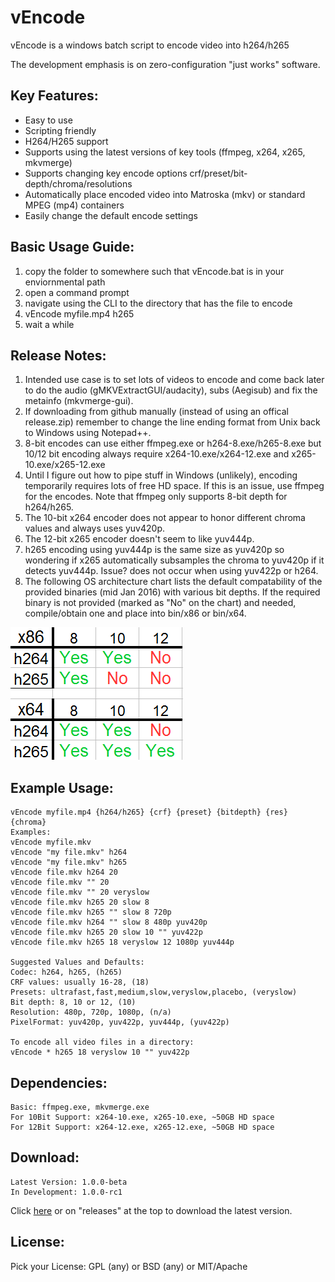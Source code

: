 # vEncode

vEncode is a windows batch script to encode video into h264/h265

The development emphasis is on zero-configuration "just works" software.

## Key Features:

- Easy to use
- Scripting friendly
- H264/H265 support
- Supports using the latest versions of key tools (ffmpeg, x264, x265, mkvmerge)
- Supports changing key encode options crf/preset/bit-depth/chroma/resolutions
- Automatically place encoded video into Matroska (mkv) or standard MPEG (mp4) containers
- Easily change the default encode settings

## Basic Usage Guide:

1. copy the folder to somewhere such that vEncode.bat is in your enviornmental path
2. open a command prompt
3. navigate using the CLI to the directory that has the file to encode
4. vEncode myfile.mp4 h265
5. wait a while

## Release Notes:

1. Intended use case is to set lots of videos to encode and come back later to do the audio (gMKVExtractGUI/audacity), subs (Aegisub) and fix the metainfo (mkvmerge-gui).
2. If downloading from github manually (instead of using an offical release.zip) remember to change the line ending format from Unix back to Windows using Notepad++.
3. 8-bit encodes can use either ffmpeg.exe or h264-8.exe/h265-8.exe but 10/12 bit encoding always require x264-10.exe/x264-12.exe and x265-10.exe/x265-12.exe
4. Until I figure out how to pipe stuff in Windows (unlikely), encoding temporarily requires lots of free HD space. If this is an issue, use ffmpeg for the encodes. Note that ffmpeg only supports 8-bit depth for h264/h265.
5. The 10-bit x264 encoder does not appear to honor different chroma values and always uses yuv420p.
6. The 12-bit x265 encoder doesn't seem to like yuv444p.
7. h265 encoding using yuv444p is the same size as yuv420p so wondering if x265 automatically subsamples the chroma to yuv420p if it detects yuv444p. Issue? does not occur when using yuv422p or h264.
7. The following OS architecture chart lists the default compatability of the provided binaries (mid Jan 2016) with various bit depths. If the required binary is not provided (marked as "No" on the chart) and needed, compile/obtain one and place into bin/x86 or bin/x64.

![screenshot1](misc/BitDepthCompatability.png)

## Example Usage:
```
vEncode myfile.mp4 {h264/h265} {crf} {preset} {bitdepth} {res} {chroma}
Examples:
vEncode myfile.mkv
vEncode "my file.mkv" h264
vEncode "my file.mkv" h265
vEncode file.mkv h264 20
vEncode file.mkv "" 20
vEncode file.mkv "" 20 veryslow
vEncode file.mkv h265 20 slow 8
vEncode file.mkv h265 "" slow 8 720p
vEncode file.mkv h264 "" slow 8 480p yuv420p
vEncode file.mkv h265 20 slow 10 "" yuv422p
vEncode file.mkv h265 18 veryslow 12 1080p yuv444p

Suggested Values and Defaults:
Codec: h264, h265, (h265)
CRF values: usually 16-28, (18)
Presets: ultrafast,fast,medium,slow,veryslow,placebo, (veryslow)
Bit depth: 8, 10 or 12, (10)
Resolution: 480p, 720p, 1080p, (n/a)
PixelFormat: yuv420p, yuv422p, yuv444p, (yuv422p)

To encode all video files in a directory:
vEncode * h265 18 veryslow 10 "" yuv422p
```

## Dependencies: 
```
Basic: ffmpeg.exe, mkvmerge.exe
For 10Bit Support: x264-10.exe, x265-10.exe, ~50GB HD space
For 12Bit Support: x264-12.exe, x265-12.exe, ~50GB HD space
```

## Download:
```
Latest Version: 1.0.0-beta
In Development: 1.0.0-rc1
```
Click [here](//github.com/gdiaz384/vEncode/releases) or on "releases" at the top to download the latest version.

## License:
Pick your License: GPL (any) or BSD (any) or MIT/Apache
